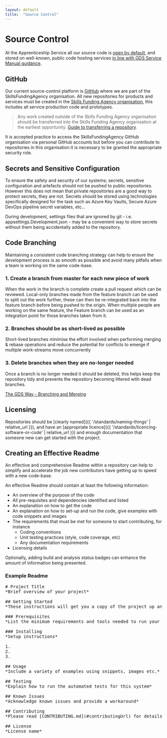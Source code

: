 ```yaml
---
layout: default
title:  "Source Control"
---
```


# Source Control

At the Apprenticeship Service all our source code is [open by default](https://www.gov.uk/service-manual/technology/making-source-code-open-and-reusable), and stored on well-known, public code hosting services [in line with GDS Service Manual guidance](https://www.gov.uk/service-manual/technology/making-source-code-open-and-reusable).

## GitHub

Our current source-control platform is [GitHub](https://github.com/SkillsFundingAgency/) where we are part of the SkillsFundingAgency organisation. All new repositories for products and services must be created in the [Skills Funding Agency organisation](https://github.com/SkillsFundingAgency), this includes all service production code and prototypes. 

> Any work created outside of the Skills Funding Agency organisation should be transferred into the Skills Funding Agency organisation at the earliest opportunity. [Guide to transferring a repository](https://help.github.com/en/articles/transferring-a-repository).

It is accepted practice to access the SkillsFundingAgency GitHub organisation via personal GitHub accounts but before you can contribute to repositories in this organisation it is necessary to be granted the appropriate security role.

## Secrets and Sensitive Configuration

To ensure the safety and security of our systems; secrets, sensitive configuration and artefacts should not be pushed to public repositories. However this does not mean that private repositories are a good way to protect secrets, they are not. Secrets should be stored using technologies specifically designed for the task such as Azure Key Vaults, Secure Azure DevOps pipeline secret variables, etc... 

During development, settings files that are ignored by git - i.e. appsettings.Development.json - may be a convenient way to store secrets without them being accidentally added to the repository.

## Code Branching

Maintaining a consistent code branching strategy can help to ensure the development process is as smooth as possible and avoid many pitfalls when a team is working on the same code-base.

### 1. Create a branch from master for each new piece of work
When the work in the branch is complete create a pull request which can be reviewed. Local-only branches made from the feature branch can be used to split out the work further, these can then be re-integrated back into the feature branch before being pushed to the origin. When multiple people are working on the same feature, the Feature branch can be used as an integration point for those branches taken from it. 

### 2. Branches should be as short-lived as possible
Short-lived branches minimise the effort involved when performing merging & rebase operations and reduce the potential for conflicts to emerge if multiple work-streams move concurrently

### 3. Delete branches when they are no-longer needed
Once a branch is no longer needed it should be deleted, this helps keep the repository tidy and prevents the repository becoming littered with dead branches.

[The GDS Way - Branching and Merging](https://gds-way.cloudapps.digital/standards/source-code.html#branching-merging-conventions)

## Licensing

Repositories should be [clearly named]({{ '/standards/naming-things' | relative_url }}),
and have an [appropriate licence]({{ '/standards/licencing-software-or-code' | relative_url }})
and enough documentation that someone new can get started with the project.

## Creating an Effective Readme

An effective and comprehensive Readme within a repository can help to simplify and accelerate the job new contributors have getting up to speed with a new code-base.

An effective Readme should contain at least the following information:

- An overview of the purpose of the code
- All pre-requisites and dependencies identified and listed
- An explanation on how to get the code
- An explanation on how to set-up and run the code, give examples with code snippets and images
- The requirements that must be met for someone to start contributing, for instance
  - Coding conventions
  - Unit testing practices (style, code coverage, etc)
  - Any documentation requirements
- Licensing details

Optionally, adding build and analysis status badges can enhance the amount of information being presented.
 
### Example Readme

<pre>
# Project Title
*Brief overview of your project*

## Getting Started
*These instructions will get you a copy of the project up and running on your local machine for development and testing purposes.*

### Prerequisites
*List the minimum requirements and tools needed to run your program*

### Installing
*Setup instructions*

1.
2.
3.

## Usage
*Include a variety of examples using snippets, images etc.*

## Testing
*Explain how to run the automated tests for this system*

## Known Issues
*Acknowledge known issues and provide a workaround* 

## Contributing
*Please read [CONTRIBUTING.md](#contributingUrl) for details on our code of conduct, and the process for submitting pull requests to us.*

## License
*License name*
</pre>
